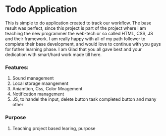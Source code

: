 # Todo Application
This is simple to do application created to track our workflow. The base result was perfect, since this project is part of the project where i am teaching the new programmer the web-tech or so called HTML, CSS, JS and their framework.
I am really happy with all of my path follower to complete their base development, and would love to continue with you guys for futher learning phase. 
I am Glad that you all gave best and your dedication with smart/hard work made till here.

### Features:
1) Sound management
2) Local storage maangement
3) Aniamtion, Css, Color Mnagement
4) Notification management
5) JS, to handel the input, delete button task completed button and many other



### Purpose
1) Teaching project based learing, purpose

